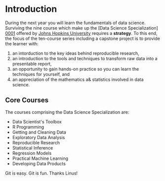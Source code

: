 # Introduction
During the next year you will learn the fundamentals of data science.
Surviving the nine course which make up the [Data Science Specialization] [0001] offered by 
[Johns Hopkins University][jhu] requires a **strategy**.
To this end, the focus of the ten-course series including a capstone project is to provide the learner with:
1. an intorduction to the key ideas behind reproducible research,
2. an introduction to the tools and techniques to transform raw data into a presentable report,
3. an opportunity to gain hands-on practice so you can learn the techniques for yourself, and
4. an appreciation of the mathematics a& statistics involved in data science.

## Core Courses
The courses comprising the Data Science Specialization are:
* Data Scientist's Toolbox
* R Programming
* Getting and Cleaning Data
* Exploratory Data Analysis
* Reproducible Research
* Statistical Inference
* Regression Models
* Practical Machine Learning
* Developing Data Products

Git is easy. Git is fun. Thanks Linus!

[0001]: https://www.coursera.org/specialization/jhudatascience/1?utm_medium=courseDescripTop
[jhu]:http://www.jhu.edu
